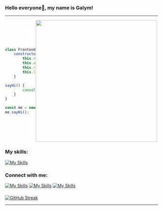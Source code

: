 
### Hello everyone👋, my name is Galym!

------------------------------------------------------------------------------------------------------------------


<div style="display: flex; flex-direction: row-reverse; align-items:center; justify-content: center;">

<img align='left' src="https://i.pinimg.com/736x/88/e3/4a/88e34a0b78b1dde29b84845a3f83e144.jpg" width="400">


```js
class FrontendDeveloper{
    constructor() {
        this.name = "Galym";
        this.age = 21;
        this.role = "Frontend Developer";
        this.language_spoken = ["en", "ru", "kz"];
    }

sayHi() {
        console.log("Thanks for stopping by. I hope you find some of my work interesting.");
    }
}

const me = new SoftwareEngineer();
me.sayHi();

```

</div>

### My skills:
[![My Skills](https://skillicons.dev/icons?i=js,react,mongodb,github,figma,tailwind)](https://skillicons.dev)

### Connect with me:
[![My Skills](https://skillicons.dev/icons?i=gmail)](https://mail.google.com/mail/u/0/#search/galymsakitzhan%40gmail.com)
[![My Skills](https://skillicons.dev/icons?i=linkedin)](https://www.linkedin.com/in/galym-sakitzhan-78a0a8296/)
[![My Skills](https://skillicons.dev/icons?i=github)](https://www.github.com/iframer/)

###

[![GitHub Streak](http://github-readme-streak-stats.herokuapp.com?user=igalym&theme=shadow-purple)](https://git.io/streak-stats)

------------------------------------------------------------------------------------------------------------------



